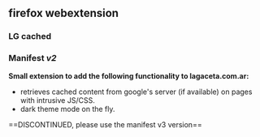 ## firefox webextension
### **LG cached**
### Manifest *v2*
**Small extension to add the following functionality to lagaceta.com.ar:**
- retrieves cached content from google's server (if available) on pages with intrusive JS/CSS.
- dark theme mode on the fly.

==DISCONTINUED, please use the manifest v3 version==
